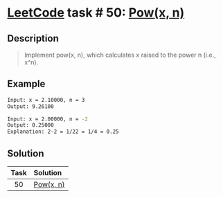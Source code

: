 # [LeetCode][leetcode] task # 50: [Pow(x, n)][task]

Description
-----------

> Implement pow(x, n), which calculates x raised to the power n (i.e., x^n).

Example
-------

```sh
Input: x = 2.10000, n = 3
Output: 9.26100

Input: x = 2.00000, n = -2
Output: 0.25000
Explanation: 2-2 = 1/22 = 1/4 = 0.25
```

Solution
--------

| Task | Solution              |
|:----:|:----------------------|
|  50  | [Pow(x, n)][solution] |


[leetcode]: <http://leetcode.com/>
[task]: <https://leetcode.com/problems/powx-n/>
[solution]: <https://github.com/wellaxis/praxis-leetcode/blob/main/src/main/java/com/witalis/praxis/leetcode/task/h1/p50/option/Practice.java>
